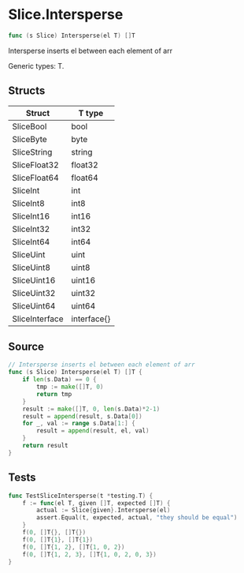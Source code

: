 # Slice.Intersperse

```go
func (s Slice) Intersperse(el T) []T
```

Intersperse inserts el between each element of arr

Generic types: T.

## Structs

| Struct | T type |
| ------ | ------ |
| SliceBool | bool |
| SliceByte | byte |
| SliceString | string |
| SliceFloat32 | float32 |
| SliceFloat64 | float64 |
| SliceInt | int |
| SliceInt8 | int8 |
| SliceInt16 | int16 |
| SliceInt32 | int32 |
| SliceInt64 | int64 |
| SliceUint | uint |
| SliceUint8 | uint8 |
| SliceUint16 | uint16 |
| SliceUint32 | uint32 |
| SliceUint64 | uint64 |
| SliceInterface | interface{} |

## Source

```go
// Intersperse inserts el between each element of arr
func (s Slice) Intersperse(el T) []T {
	if len(s.Data) == 0 {
		tmp := make([]T, 0)
		return tmp
	}
	result := make([]T, 0, len(s.Data)*2-1)
	result = append(result, s.Data[0])
	for _, val := range s.Data[1:] {
		result = append(result, el, val)
	}
	return result
}
```

## Tests

```go
func TestSliceIntersperse(t *testing.T) {
	f := func(el T, given []T, expected []T) {
		actual := Slice{given}.Intersperse(el)
		assert.Equal(t, expected, actual, "they should be equal")
	}
	f(0, []T{}, []T{})
	f(0, []T{1}, []T{1})
	f(0, []T{1, 2}, []T{1, 0, 2})
	f(0, []T{1, 2, 3}, []T{1, 0, 2, 0, 3})
}
```